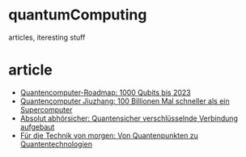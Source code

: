 # quantumComputing
articles, iteresting stuff

# article
* [Quantencomputer-Roadmap: 1000 Qubits bis 2023](https://heise.de/-4903263)
* [Quantencomputer Jiuzhang: 100 Billionen Mal schneller als ein Supercomputer](https://t3n.de/news/quantencomputer-jiuzhang-supercomputer-1343621/)
* [Absolut abhörsicher: Quantensicher verschlüsselnde Verbindung aufgebaut]( https://heise.de/-4978676)
* [Für die Technik von morgen: Von Quantenpunkten zu Quantentechnologien ]( https://heise.de/-4997468)
